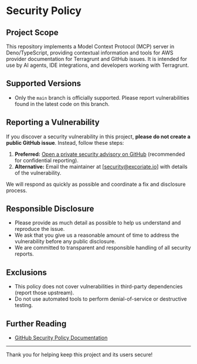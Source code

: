 # Security Policy

## Project Scope

This repository implements a Model Context Protocol (MCP) server in
Deno/TypeScript, providing contextual information and tools for AWS provider
documentation for Terragrunt and GitHub issues. It is intended for use by AI
agents, IDE integrations, and developers working with Terragrunt.

## Supported Versions

- Only the `main` branch is officially supported. Please report vulnerabilities
  found in the latest code on this branch.

## Reporting a Vulnerability

If you discover a security vulnerability in this project, **please do not create
a public GitHub issue**. Instead, follow these steps:

1. **Preferred:**
   [Open a private security advisory on GitHub](https://github.com/Excoriate/mcp-terraform-aws-provider-docs/security/advisories/new)
   (recommended for confidential reporting).
2. **Alternative:** Email the maintainer at [security@excoriate.io] with details
   of the vulnerability.

We will respond as quickly as possible and coordinate a fix and disclosure
process.

## Responsible Disclosure

- Please provide as much detail as possible to help us understand and reproduce
  the issue.
- We ask that you give us a reasonable amount of time to address the
  vulnerability before any public disclosure.
- We are committed to transparent and responsible handling of all security
  reports.

## Exclusions

- This policy does not cover vulnerabilities in third-party dependencies (report
  those upstream).
- Do not use automated tools to perform denial-of-service or destructive
  testing.

## Further Reading

- [GitHub Security Policy Documentation](https://docs.github.com/en/code-security/getting-started/adding-a-security-policy-to-your-repository)

---

Thank you for helping keep this project and its users secure!
